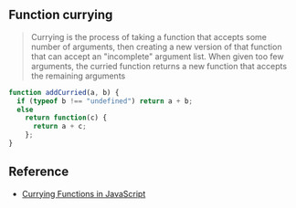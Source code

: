 ## Function currying

> Currying is the process of taking a function that accepts some number of arguments, then creating a new version of that function that can accept an "incomplete" argument list. When given too few arguments, the curried function returns a new function that accepts the remaining arguments

```javascript
function addCurried(a, b) {
  if (typeof b !== "undefined") return a + b;
  else
    return function(c) {
      return a + c;
    };
}
```

## Reference

- [Currying Functions in JavaScript](https://codepen.io/Universalist/post/currying-functions-in-javascript)
